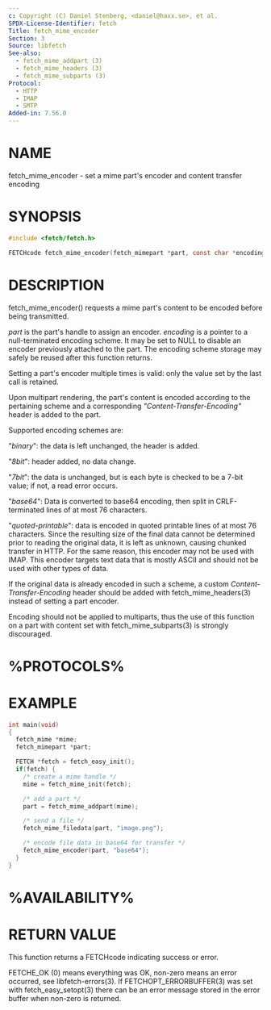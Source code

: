 ```yaml
---
c: Copyright (C) Daniel Stenberg, <daniel@haxx.se>, et al.
SPDX-License-Identifier: fetch
Title: fetch_mime_encoder
Section: 3
Source: libfetch
See-also:
  - fetch_mime_addpart (3)
  - fetch_mime_headers (3)
  - fetch_mime_subparts (3)
Protocol:
  - HTTP
  - IMAP
  - SMTP
Added-in: 7.56.0
---
```


# NAME

fetch_mime_encoder - set a mime part's encoder and content transfer encoding

# SYNOPSIS

~~~c
#include <fetch/fetch.h>

FETCHcode fetch_mime_encoder(fetch_mimepart *part, const char *encoding);
~~~

# DESCRIPTION

fetch_mime_encoder() requests a mime part's content to be encoded before being
transmitted.

*part* is the part's handle to assign an encoder.
*encoding* is a pointer to a null-terminated encoding scheme. It may be
set to NULL to disable an encoder previously attached to the part. The encoding
scheme storage may safely be reused after this function returns.

Setting a part's encoder multiple times is valid: only the value set by the
last call is retained.

Upon multipart rendering, the part's content is encoded according to the
pertaining scheme and a corresponding *"Content-Transfer-Encoding"* header
is added to the part.

Supported encoding schemes are:

"*binary*": the data is left unchanged, the header is added.

"*8bit*": header added, no data change.

"*7bit*": the data is unchanged, but is each byte is checked
to be a 7-bit value; if not, a read error occurs.

"*base64*": Data is converted to base64 encoding, then split in
CRLF-terminated lines of at most 76 characters.

"*quoted-printable*": data is encoded in quoted printable lines of
at most 76 characters. Since the resulting size of the final data cannot be
determined prior to reading the original data, it is left as unknown, causing
chunked transfer in HTTP. For the same reason, this encoder may not be used
with IMAP. This encoder targets text data that is mostly ASCII and should
not be used with other types of data.

If the original data is already encoded in such a scheme, a custom
*Content-Transfer-Encoding* header should be added with
fetch_mime_headers(3) instead of setting a part encoder.

Encoding should not be applied to multiparts, thus the use of this function on
a part with content set with fetch_mime_subparts(3) is strongly
discouraged.

# %PROTOCOLS%

# EXAMPLE

~~~c
int main(void)
{
  fetch_mime *mime;
  fetch_mimepart *part;

  FETCH *fetch = fetch_easy_init();
  if(fetch) {
    /* create a mime handle */
    mime = fetch_mime_init(fetch);

    /* add a part */
    part = fetch_mime_addpart(mime);

    /* send a file */
    fetch_mime_filedata(part, "image.png");

    /* encode file data in base64 for transfer */
    fetch_mime_encoder(part, "base64");
  }
}
~~~

# %AVAILABILITY%

# RETURN VALUE

This function returns a FETCHcode indicating success or error.

FETCHE_OK (0) means everything was OK, non-zero means an error occurred, see
libfetch-errors(3). If FETCHOPT_ERRORBUFFER(3) was set with fetch_easy_setopt(3)
there can be an error message stored in the error buffer when non-zero is
returned.
